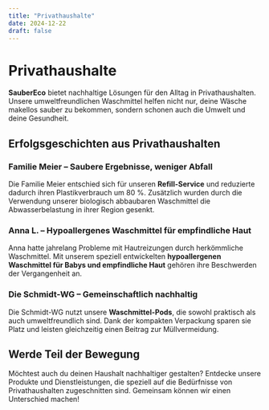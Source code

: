 ```yaml
---
title: "Privathaushalte"
date: 2024-12-22
draft: false
---
```


# Privathaushalte

**SauberEco** bietet nachhaltige Lösungen für den Alltag in Privathaushalten. Unsere umweltfreundlichen Waschmittel helfen nicht nur, deine Wäsche makellos sauber zu bekommen, sondern schonen auch die Umwelt und deine Gesundheit.

## Erfolgsgeschichten aus Privathaushalten

### Familie Meier – Saubere Ergebnisse, weniger Abfall
Die Familie Meier entschied sich für unseren **Refill-Service** und reduzierte dadurch ihren Plastikverbrauch um 80 %. Zusätzlich wurden durch die Verwendung unserer biologisch abbaubaren Waschmittel die Abwasserbelastung in ihrer Region gesenkt.

### Anna L. – Hypoallergenes Waschmittel für empfindliche Haut
Anna hatte jahrelang Probleme mit Hautreizungen durch herkömmliche Waschmittel. Mit unserem speziell entwickelten **hypoallergenen Waschmittel für Babys und empfindliche Haut** gehören ihre Beschwerden der Vergangenheit an.

### Die Schmidt-WG – Gemeinschaftlich nachhaltig
Die Schmidt-WG nutzt unsere **Waschmittel-Pods**, die sowohl praktisch als auch umweltfreundlich sind. Dank der kompakten Verpackung sparen sie Platz und leisten gleichzeitig einen Beitrag zur Müllvermeidung.

## Werde Teil der Bewegung
Möchtest auch du deinen Haushalt nachhaltiger gestalten? Entdecke unsere Produkte und Dienstleistungen, die speziell auf die Bedürfnisse von Privathaushalten zugeschnitten sind. Gemeinsam können wir einen Unterschied machen!
